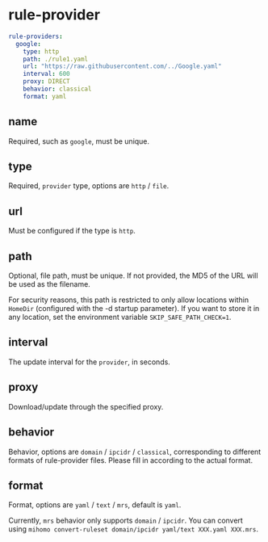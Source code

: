 # rule-provider

```{.yaml linenums="1"}
rule-providers:
  google:
    type: http
    path: ./rule1.yaml 
    url: "https://raw.githubusercontent.com/../Google.yaml"
    interval: 600
    proxy: DIRECT
    behavior: classical
    format: yaml
```

## name

Required, such as `google`, must be unique.

## type

Required, `provider` type, options are `http` / `file`.

## url

Must be configured if the type is `http`.

## path

Optional, file path, must be unique. If not provided, the MD5 of the URL will be used as the filename.

For security reasons, this path is restricted to only allow locations within `HomeDir` (configured with the -d startup parameter). If you want to store it in any location, set the environment variable `SKIP_SAFE_PATH_CHECK=1`.

## interval

The update interval for the `provider`, in seconds.

## proxy

Download/update through the specified proxy.

## behavior

Behavior, options are `domain` / `ipcidr` / `classical`, corresponding to different formats of rule-provider files. Please fill in according to the actual format.

## format

Format, options are `yaml` / `text` / `mrs`, default is `yaml`.

Currently, `mrs` behavior only supports `domain` / `ipcidr`. You can convert using `mihomo convert-ruleset domain/ipcidr yaml/text XXX.yaml XXX.mrs`.